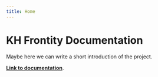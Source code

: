 ```yaml
---
title: Home
---
```


# KH Frontity Documentation

Maybe here we can write a short introduction of the project.

**[Link to documentation](/docs/intro)**.
